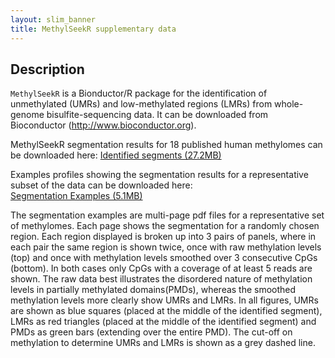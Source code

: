 ```yaml
---
layout: slim_banner
title: MethylSeekR supplementary data
---
```


## Description
`MethylSeekR` is a Bionductor/R package for the identification of unmethylated
(UMRs) and low-methylated regions (LMRs) from whole-genome bisulfite-sequencing
data. It can be downloaded from Bioconductor (http://www.bioconductor.org).

MethylSeekR segmentation results for 18 published human methylomes can be downloaded here:
[Identified segments (27.2MB)](IdentifiedSegments.tar.gz)  

Examples profiles showing the segmentation results for a representative subset
of the data can be downloaded here:  
[Segmentation Examples (5.1MB)](SegmentationExamples.tar.gz)  

The segmentation examples are multi-page pdf files for a representative set of
methylomes. Each page shows the segmentation for a randomly chosen region.
Each region displayed is broken up into 3 pairs of panels, where in each pair
the same region is shown twice, once with raw methylation levels (top) and once
with methylation levels smoothed over 3 consecutive CpGs (bottom). In both cases
only CpGs with a coverage of at least 5 reads are shown. The raw data best illustrates the
disordered nature of methylation levels in partially methylated domains(PMDs), whereas the smoothed
methylation levels more clearly show UMRs and LMRs. In all figures, UMRs are
shown as blue squares (placed at the middle of the identified segment), LMRs
as red triangles (placed at the middle of the identified segment) and PMDs as
green bars (extending over the entire PMD). The cut-off on methylation to
determine UMRs and LMRs is shown as a grey dashed line.
